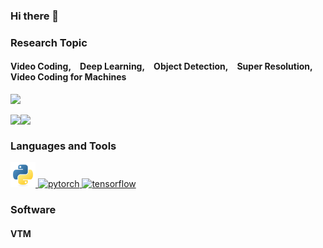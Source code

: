 ### Hi there 👋

### Research Topic
#### Video Coding,&emsp;Deep Learning,&emsp;Object Detection,&emsp;Super Resolution,&emsp;Video Coding for Machines

<p><img src="https://github-readme-stats.vercel.app/api?username=final-0&theme=transparent"/></p>
<p><img align="left" src="https://github-readme-stats.vercel.app/api/top-langs?username=final-0&layout=compact&theme=transparent"/></p>

<p><img align="left" src="https://github-profile-trophy.vercel.app/?username=final-0"/></p><br>

### Languages and Tools
<p align="left"> <a href="https://www.python.org" target="_blank" rel="noreferrer"> <img src="https://raw.githubusercontent.com/devicons/devicon/master/icons/python/python-original.svg" alt="python" width="40" height="40"/> </a> <a href="https://pytorch.org/" target="_blank" rel="noreferrer"> <img src="https://www.vectorlogo.zone/logos/pytorch/pytorch-icon.svg" alt="pytorch" width="40" height="40"/> </a> <a href="https://www.tensorflow.org" target="_blank" rel="noreferrer"> <img src="https://www.vectorlogo.zone/logos/tensorflow/tensorflow-icon.svg" alt="tensorflow" width="40" height="40"/> </a> </p>

### Software
#### VTM
<!--
**final-0/final-0** is a ✨ _special_ ✨ repository because its `README.md` (this file) appears on your GitHub profile.

Here are some ideas to get you started:

- 🔭 I’m currently working on ...
- 🌱 I’m currently learning ...
- 👯 I’m looking to collaborate on ...
- 🤔 I’m looking for help with ...
- 💬 Ask me about ...
- 📫 How to reach me: ...
- 😄 Pronouns: ...
- ⚡ Fun fact: ...
-->
